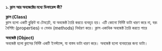**১. ক্লাস আর অবজেক্টের মধ্যে ডিফারেন্স কী?**

**ক্লাস (Class)**  
ক্লাস হলো একটি ব্লুপ্রিন্ট বা টেমপ্লেট, যা অবজেক্ট তৈরি করতে ব্যবহৃত হয়। এটি কোনো নির্দিষ্ট ডাটা ধারণ করে না, বরং বৈশিষ্ট্য (properties) ও মেথড (methods) নির্ধারণ করে। ক্লাস একাধিক অবজেক্ট তৈরি করতে পারে

**অবজেক্ট (Object)**  
অবজেক্ট হলো ক্লাসের নির্দিষ্ট একটি ইনস্ট্যান্স, যা বাস্তব ডাটা ধারণ করে।
অবজেক্ট হলো ব্যবহারের জন্য ডাটা।

